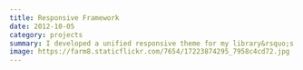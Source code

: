 ```yaml
---
title: Responsive Framework
date: 2012-10-05
category: projects
summary: I developed a unified responsive theme for my library&rsquo;s websites.
image: https://farm8.staticflickr.com/7654/17223874295_7958c4cd72.jpg
---
```

